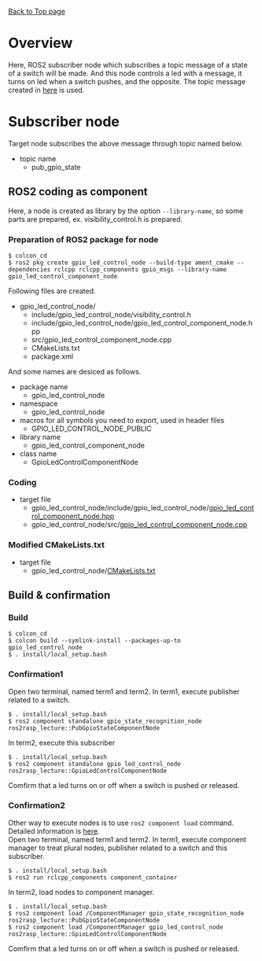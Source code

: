 [Back to Top page](../README.md)

# Overview

Here, ROS2 subscriber node which subscribes a topic message of a state of a switch will be made.
And this node controls a led with a message, it turns on led when a switch pushes, and the opposite.
The topic message created in [here](Creation_of_a_topic_message_for_a_state_of_a_switch.md) is used.

# Subscriber node
Target node subscribes the above message through topic named below.

* topic name
  * pub_gpio_state

## ROS2 coding as component
Here, a node is created as library by the option `--library-name`, so some parts are prepared, ex. visibility_control.h is prepared.

### Preparation of ROS2 package for node

```shell
$ colcon_cd
$ ros2 pkg create gpio_led_control_node --build-type ament_cmake --dependencies rclcpp rclcpp_components gpio_msgs --library-name gpio_led_control_component_node
```

Following files are created.

- gpio_led_control_node/
  - include/gpio_led_control_node/visibility_control.h
  - include/gpio_led_control_node/gpio_led_control_component_node.hpp
  - src/gpio_led_control_component_node.cpp
  - CMakeLists.txt
  - package.xml

And some names are desiced as follows.

- package name
  - gpio_led_control_node
- namespace
  - gpio_led_control_node
- macros for all symbols you need to export, used in header files
  - GPIO_LED_CONTROL_NODE_PUBLIC
- library name
  - gpio_led_control_component_node
- class name
  - GpioLedControlComponentNode

### Coding

* target file
  * gpio_led_control_node/include/gpio_led_control_node/[gpio_led_control_component_node.hpp](../src/gpio_led_control_node/include/gpio_led_control_node/gpio_led_control_component_node.hpp)
  * gpio_led_control_node/src/[gpio_led_control_component_node.cpp](../src/gpio_led_control_node/src/gpio_led_control_component_node.cpp)

### Modified  CMakeLists.txt

* target file
  * gpio_led_control_node/[CMakeLists.txt](../src/gpio_led_control_node/CMakeLists.txt)

## Build & confirmation
### Build

```shell
$ colcon_cd
$ colcon build --symlink-install --packages-up-to gpio_led_control_node
$ . install/local_setup.bash
```

### Confirmation1
Open two terminal, named term1 and term2.
In term1, execute publisher related to a switch.

```shell
$ . install/local_setup.bash
$ ros2 component standalone gpio_state_recognition_node ros2rasp_lecture::PubGpioStateComponentNode
```

In term2, execute this subscriber

```shell
$ . install/local_setup.bash
$ ros2 component standalone gpio_led_control_node ros2rasp_lecture::GpioLedControlComponentNode
```

Comfirm that a led turns on or off when a switch is pushed or released.

### Confirmation2
Other way to execute nodes is to use `ros2 component load` command.
Detailed information is [here](PubGpioStateComponentNode).<br>
Open two terminal, named term1 and term2.
In term1, execute component manager to treat plural nodes, publisher related to a switch and this subscriber.

```shell
$ . install/local_setup.bash
$ ros2 run rclcpp_components component_container
```

In term2, load nodes to component manager.

```shell
$ . install/local_setup.bash
$ ros2 component load /ComponentManager gpio_state_recognition_node ros2rasp_lecture::PubGpioStateComponentNode
$ ros2 component load /ComponentManager gpio_led_control_node ros2rasp_lecture::GpioLedControlComponentNode
```

Comfirm that a led turns on or off when a switch is pushed or released.
